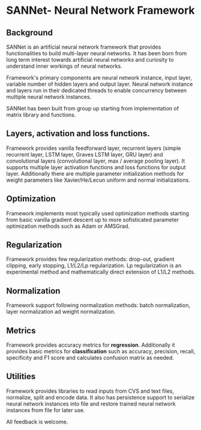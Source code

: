 # SANNet- Neural Network Framework

## Background
SANNet is an artificial neural network framework that provides functionalities to build multi-layer neural networks. It has been born from long term interest towards artificial neural networks and curiosity to understand inner workings of neural networks.

Framework's primary components are neural network instance, input layer, variable number of hidden layers and output layer. Neural network instance and layers run in their dedicated threads to enable concurrency between multiple neural network instances.

SANNet has been built from group up starting from implementation of matrix library and functions. 

## Layers, activation and loss functions.
Framework provides vanilla feedforward layer, recurrent layers (simple recurrent layer, LSTM layer, Graves LSTM layer, GRU layer) and convolutional layers (convolutional layer, max / average pooling layer). It supports multiple layer activation functions and loss functions for output layer. Additionally there are multiple parameter initialization methods for weight parameters like Xavier/He/Lecun uniform and normal initializations.

## Optimization
Framework implements most typically used optimization methods starting from basic vanilla gradient descent up to more sofisticated parameter optimization methods such as Adam or AMSGrad.

## Regularization
Framework provides few regularization methods: drop-out, gradient clipping, early stopping, L1/L2/Lp regularization. Lp regularization is an experimental method and mathematically direct extension of L1/L2 methods.

## Normalization
Framework support following normalization methods: batch normalization, layer normalization ad weight normalization.

## Metrics
Framework provides accuracy metrics for **regression**. Additionally it provides basic metrics for **classification** such as accuracy, precision, recall, specificity and F1 score and calculates confusion matrix as needed.

## Utilities
Framework provides libraries to read inputs from CVS and text files, normalize, split and encode data. It also has persistence support to serialize neural network instances into file and restore trained neural network instances from file for later use.

All feedback is welcome.
